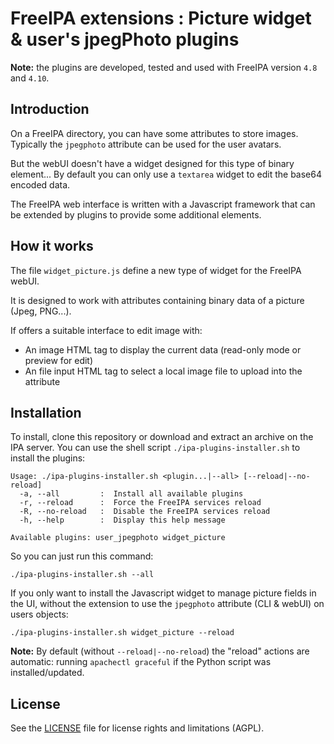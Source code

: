# FreeIPA extensions : Picture widget & user's jpegPhoto plugins

**Note:** the plugins are developed, tested and used with FreeIPA version `4.8` and `4.10`.


## Introduction

On a FreeIPA directory, you can have some attributes to store images.
Typically the `jpegphoto` attribute can be used for the user avatars.

But the webUI doesn't have a widget designed for this type of binary element...
By default you can only use a `textarea` widget to edit the base64 encoded data.

The FreeIPA web interface is written with a Javascript framework
that can be extended by plugins to provide some additional elements.


## How it works

The file `widget_picture.js` define a new type of widget for the FreeIPA webUI.

It is designed to work with attributes containing binary data of a picture (Jpeg, PNG...).

If offers a suitable interface to edit image with:

-	An image HTML tag to display the current data (read-only mode or preview for edit)
-	An file input HTML tag to select a local image file to upload into the attribute


## Installation

To install, clone this repository or download and extract an archive on the IPA server.
You can use the shell script `./ipa-plugins-installer.sh` to install the plugins:
```
Usage: ./ipa-plugins-installer.sh <plugin...|--all> [--reload|--no-reload]
  -a, --all         :  Install all available plugins
  -r, --reload      :  Force the FreeIPA services reload
  -R, --no-reload   :  Disable the FreeIPA services reload
  -h, --help        :  Display this help message

Available plugins: user_jpegphoto widget_picture
```
So you can just run this command:
```
./ipa-plugins-installer.sh --all
```

If you only want to install the Javascript widget to manage picture fields in the UI,
without the extension to use the `jpegphoto` attribute (CLI & webUI) on users objects:
```
./ipa-plugins-installer.sh widget_picture --reload
```

**Note:** By default (without `--reload|--no-reload`) the "reload" actions are automatic:
running `apachectl graceful` if the Python script was installed/updated.


## License

See the [LICENSE](LICENSE.md) file for license rights and limitations (AGPL).

